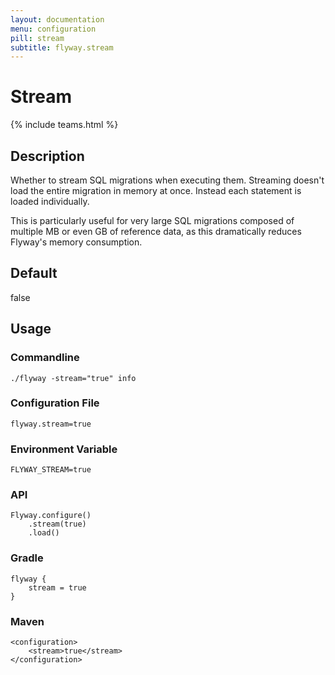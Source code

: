 ```yaml
---
layout: documentation
menu: configuration
pill: stream
subtitle: flyway.stream
---
```


# Stream
{% include teams.html %}

## Description
Whether to stream SQL migrations when executing them. Streaming doesn't load the entire migration in memory at once. Instead each statement is loaded individually. 

This is particularly useful for very large SQL migrations composed of multiple MB or even GB of reference data, as this dramatically reduces Flyway's memory consumption.

## Default
false

## Usage

### Commandline
```
./flyway -stream="true" info
```

### Configuration File
```
flyway.stream=true
```

### Environment Variable
```
FLYWAY_STREAM=true
```

### API
```
Flyway.configure()
    .stream(true)
    .load()
```

### Gradle
```
flyway {
    stream = true
}
```

### Maven
```
<configuration>
    <stream>true</stream>
</configuration>
```